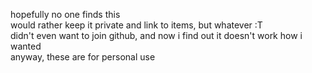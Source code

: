 hopefully no one finds this<br>
would rather keep it private and link to items, but whatever :T<br>
didn't even want to join github, and now i find out it doesn't work how i wanted<br>
anyway, these are for personal use
